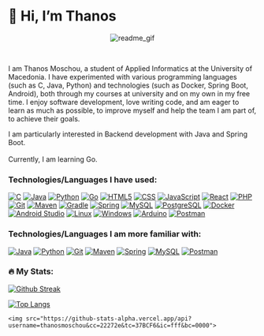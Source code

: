 # 👋 Hi, I’m Thanos

<p align="center"><img src="https://github.com/Anmol-Baranwal/Cool-GIFs-For-GitHub/assets/74038190/7d484dc9-68a9-4ee6-a767-aea59035c12d" alt="readme_gif"></p></br>

I am Thanos Moschou, a student of Applied Informatics at the University of Macedonia. I have experimented with various programming languages (such as C, Java, Python) and technologies (such as Docker, Spring Boot, Android), both through my courses at university and on my own in my free time. I enjoy software development, love writing code, and am eager to learn as much as possible, to improve myself and help the team I am part of, to achieve their goals. </br>

I am particularly interested in Backend development with Java and Spring Boot. </br></br>
Currently, I am learning Go.

### Technologies/Languages I have used:

[![C](https://img.shields.io/badge/C-black?logo=C&logoColor=white&style=for-the-badge)](https://github.com/thanosmoschou)
[![Java](https://img.shields.io/badge/Java-black?logo=openjdk&logoColor=white&style=for-the-badge)](https://github.com/thanosmoschou)
[![Python](https://img.shields.io/badge/Python-black?logo=python&style=for-the-badge)](https://github.com/thanosmoschou)
[![Go](https://img.shields.io/badge/Go-black?logo=go&style=for-the-badge)](https://github.com/thanosmoschou)
[![HTML5](https://img.shields.io/badge/HTML5-black?logo=html5&&style=for-the-badge)](https://github.com/thanosmoschou)
[![CSS](https://img.shields.io/badge/CSS-black?logo=css3&&style=for-the-badge)](https://github.com/thanosmoschou)
[![JavaScript](https://img.shields.io/badge/JavaScript-black?logo=javascript&&style=for-the-badge)](https://github.com/thanosmoschou)
[![React](https://img.shields.io/badge/React-black?logo=react&&style=for-the-badge)](https://github.com/thanosmoschou)
[![PHP](https://img.shields.io/badge/PHP-black?logo=php&logoColor=white&style=for-the-badge)](https://github.com/thanosmoschou)
[![Git](https://img.shields.io/badge/Git-black?logo=git&style=for-the-badge)](https://github.com/thanosmoschou)
[![Maven](https://img.shields.io/badge/Maven-black?logo=apachemaven&style=for-the-badge)](https://github.com/thanosmoschou)
[![Gradle](https://img.shields.io/badge/Gradle-black?logo=gradle&&style=for-the-badge)](https://github.com/thanosmoschou)
[![Spring](https://img.shields.io/badge/Spring-black?logo=spring&&style=for-the-badge)](https://github.com/thanosmoschou)
[![MySQL](https://img.shields.io/badge/MySQL-black?logo=mysql&style=for-the-badge)](https://github.com/thanosmoschou)
[![PostgreSQL](https://img.shields.io/badge/PostgreSQL-black?logo=postgresql&&style=for-the-badge)](https://github.com/thanosmoschou)
[![Docker](https://img.shields.io/badge/Docker-black?logo=docker&style=for-the-badge)](https://github.com/thanosmoschou)
[![Android Studio](https://img.shields.io/badge/Android%20Studio-black?logo=androidstudio&style=for-the-badge)](https://github.com/thanosmoschou)
[![Linux](https://img.shields.io/badge/Linux-black?logo=linux&style=for-the-badge)](https://github.com/thanosmoschou)
[![Windows](https://img.shields.io/badge/Windows-black?logo=windows&style=for-the-badge)](https://github.com/thanosmoschou)
[![Arduino](https://img.shields.io/badge/Arduino-black?logo=arduino&style=for-the-badge)](https://github.com/thanosmoschou)
[![Postman](https://img.shields.io/badge/Postman-black?logo=postman&&style=for-the-badge)](https://github.com/thanosmoschou)

### Technologies/Languages I am more familiar with:

[![Java](https://img.shields.io/badge/Java-black?logo=openjdk&logoColor=white&style=for-the-badge)](https://github.com/thanosmoschou)
[![Python](https://img.shields.io/badge/Python-black?logo=python&style=for-the-badge)](https://github.com/thanosmoschou)
[![Git](https://img.shields.io/badge/Git-black?logo=git&style=for-the-badge)](https://github.com/thanosmoschou)
[![Maven](https://img.shields.io/badge/Maven-black?logo=apachemaven&style=for-the-badge)](https://github.com/thanosmoschou)
[![Spring](https://img.shields.io/badge/Spring-black?logo=spring&&style=for-the-badge)](https://github.com/thanosmoschou)
[![MySQL](https://img.shields.io/badge/MySQL-black?logo=mysql&style=for-the-badge)](https://github.com/thanosmoschou)
[![Postman](https://img.shields.io/badge/Postman-black?logo=postman&&style=for-the-badge)](https://github.com/thanosmoschou)

### 🔥 My Stats:
[![Github Streak](https://github-readme-streak-stats.herokuapp.com?user=thanosmoschou&theme=neon)](https://git.io/streak-stats)<br>

[![Top Langs](https://github-readme-stats.vercel.app/api/top-langs/?username=thanosmoschou&theme=neon&langs_count=10&layout=compact)](https://github.com/anuraghazra/github-readme-stats) <br>

<!-- ![Anurag's GitHub stats](https://github-readme-stats.vercel.app/api?username=thanosmoschou&show_icons=true&theme=neon) <br> -->

<!--![Leetcode Stats](https://leetcard.jacoblin.cool/thanosmoschou) <br>-->

<!---
thanosmoschou/thanosmoschou is a ✨ special ✨ repository because its `README.md` (this file) appears on your GitHub profile.
You can click the Preview link to take a look at your changes.
--->

    <img src="https://github-stats-alpha.vercel.app/api?username=thanosmoschou&cc=22272e&tc=37BCF6&ic=fff&bc=0000">
